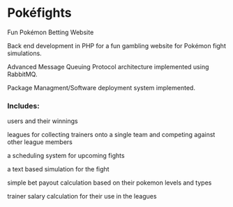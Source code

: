# Pokéfights

Fun Pokémon Betting Website

Back end development in PHP for a fun gambling website for Pokémon fight simulations. 

Advanced Message Queuing Protocol architecture implemented using RabbitMQ.

Package Managment/Software deployment system implemented.

### Includes:

users and their winnings

leagues for collecting trainers onto a single team and competing against other league members

a scheduling system for upcoming fights

a text based simulation for the fight

simple bet payout calculation based on their pokemon levels and types

trainer salary calculation for their use in the leagues

